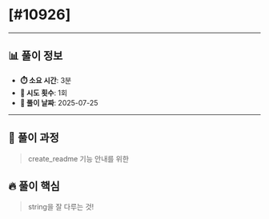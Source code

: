 # [#10926]

---

## 📊 풀이 정보

- **⏱️ 소요 시간**: 3분
- **🔄 시도 횟수**: 1회
- **📅 풀이 날짜**: 2025-07-25

---

## 💭 풀이 과정

> create_readme 기능 안내를 위한

## 🔥 풀이 핵심

> string을 잘 다루는 것!
